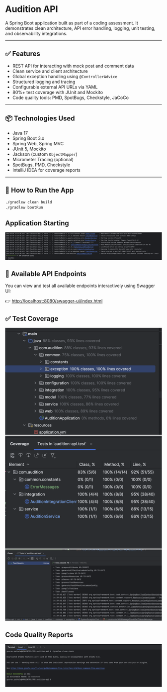 # Audition API

A Spring Boot application built as part of a coding assessment. It demonstrates clean architecture, API error handling,
logging, unit testing, and observability integrations.

---

## ✅ Features

- REST API for interacting with mock post and comment data
- Clean service and client architecture
- Global exception handling using `@ControllerAdvice`
- Structured logging and tracing
- Configurable external API URLs via YAML
- 80%+ test coverage with JUnit and Mockito
- Code quality tools: PMD, SpotBugs, Checkstyle, JaCoCo

---

## 📦 Technologies Used

- Java 17
- Spring Boot 3.x
- Spring Web, Spring MVC
- JUnit 5, Mockito
- Jackson (custom `ObjectMapper`)
- Micrometer Tracing (optional)
- SpotBugs, PMD, Checkstyle
- IntelliJ IDEA for coverage reports

---

## 🚀 How to Run the App

```bash
./gradlew clean build
./gradlew bootRun

```

## Application Starting

![start.png](start.png)

## 📡 Available API Endpoints

You can view and test all available endpoints interactively using Swagger UI:

👉 [http://localhost:8080/swagger-ui/index.html](http://localhost:8080/swagger-ui/index.html)

## ✅ Test Coverage

![coverage1.png](coverage1.png)
![coverage2.png](coverage2.png)
![coverage3.png](coverage3.png)

## Code Quality Reports

![check1.png](check1.png)